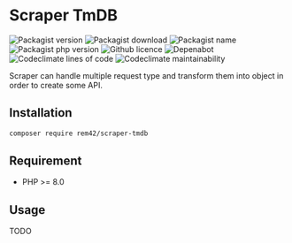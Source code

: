 Scraper TmDB
=======

![Packagist version](https://flat.badgen.net/packagist/v/rem42/scraper-tmdb)
![Packagist download](https://flat.badgen.net/packagist/dt/rem42/scraper-tmdb)
![Packagist name](https://flat.badgen.net/packagist/name/rem42/scraper-tmdb)
![Packagist php version](https://flat.badgen.net/packagist/php/rem42/scraper-tmdb)
![Github licence](https://flat.badgen.net/github/license/rem42/scraper-tmdb)
![Depenabot](https://flat.badgen.net/github/dependabot/rem42/scraper-tmdb)
![Codeclimate lines of code](https://flat.badgen.net/codeclimate/loc/rem42/scraper-tmdb)
![Codeclimate maintainability](https://flat.badgen.net/codeclimate/maintainability/rem42/scraper-tmdb)

Scraper can handle multiple request type and transform them into object in order to create some API.

Installation
------------

````bash
composer require rem42/scraper-tmdb
````

Requirement
-----------

- PHP >= 8.0

Usage
-----

 TODO
